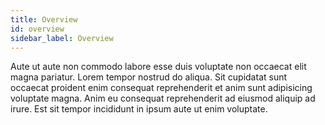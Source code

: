 ```yaml
---
title: Overview
id: overview
sidebar_label: Overview
---
```


Aute ut aute non commodo labore esse duis voluptate non occaecat elit magna pariatur. Lorem tempor nostrud do aliqua. Sit cupidatat sunt occaecat proident enim consequat reprehenderit et anim sunt adipisicing voluptate magna. Anim eu consequat reprehenderit ad eiusmod aliquip ad irure. Est sit tempor incididunt in ipsum aute ut enim voluptate.

